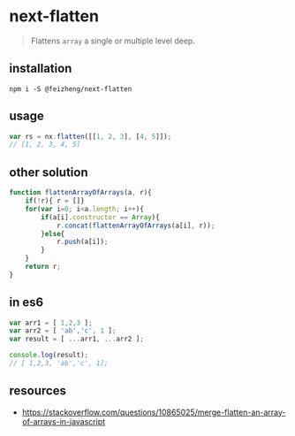 # next-flatten
> Flattens `array` a single or multiple level deep.

## installation
```shell
npm i -S @feizheng/next-flatten
```

## usage
```js
var rs = nx.flatten([[1, 2, 3], [4, 5]]); 
// [1, 2, 3, 4, 5]
```

## other solution
```js
function flattenArrayOfArrays(a, r){
    if(!r){ r = []}
    for(var i=0; i<a.length; i++){
        if(a[i].constructor == Array){
            r.concat(flattenArrayOfArrays(a[i], r));
        }else{
            r.push(a[i]);
        }
    }
    return r;
}
```

## in es6
```js
var arr1 = [ 1,2,3 ];
var arr2 = [ 'ab','c', 1 ];
var result = [ ...arr1, ...arr2 ];

console.log(result);
// [ 1,2,3, 'ab','c', 1];
```

## resources
- https://stackoverflow.com/questions/10865025/merge-flatten-an-array-of-arrays-in-javascript

